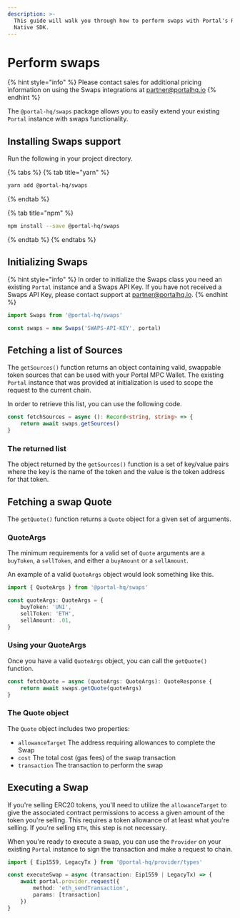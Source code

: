 ```yaml
---
description: >-
  This guide will walk you through how to perform swaps with Portal's React
  Native SDK.
---
```


# Perform swaps

{% hint style="info" %}
Please contact sales for additional pricing information on using the Swaps integrations at [partner@portalhq.io](mailto:partner@portalhq.io)
{% endhint %}

The `@portal-hq/swaps` package allows you to easily extend your existing `Portal` instance with swaps functionality.

## Installing Swaps support

Run the following in your project directory.

{% tabs %}
{% tab title="yarn" %}
```bash
yarn add @portal-hq/swaps
```
{% endtab %}

{% tab title="npm" %}
```bash
npm install --save @portal-hq/swaps
```
{% endtab %}
{% endtabs %}

## Initializing Swaps

{% hint style="info" %}
In order to initialize the Swaps class you need an existing `Portal` instance and a Swaps API Key. If you have not received a Swaps API Key, please contact support at [partner@portalhq.io](mailto:partner@portalhq.io).
{% endhint %}



```typescript
import Swaps from '@portal-hq/swaps'

const swaps = new Swaps('SWAPS-API-KEY', portal)
```

## Fetching a list of Sources

The `getSources()` function returns an object containing valid, swappable token sources that can be used with your Portal MPC Wallet. The existing `Portal` instance that was provided at initialization is used to scope the request to the current chain.&#x20;

In order to retrieve this list, you can use the following code.

```typescript
const fetchSources = async (): Record<string, string> => {
    return await swaps.getSources()
}
```

### The returned list

The object returned by the `getSources()` function is a set of key/value pairs where the key is the name of the token and the value is the token address for that token.

## Fetching a swap Quote

The `getQuote()` function returns a `Quote` object for a given set of arguments.&#x20;

### QuoteArgs

The minimum requirements for a valid set of `Quote` arguments are a `buyToken`, a `sellToken`, and either a `buyAmount` or a `sellAmount`.

An example of a valid `QuoteArgs` object would look something like this.

```typescript
import { QuoteArgs } from '@portal-hq/swaps'

const quoteArgs: QuoteArgs = {
    buyToken: 'UNI',
    sellToken: 'ETH',
    sellAmount: .01,
}
```

### Using your QuoteArgs

Once you have a valid `QuoteArgs` object, you can call the `getQuote()` function.

```typescript
const fetchQuote = async (quoteArgs: QuoteArgs): QuoteResponse {
    return await swaps.getQuote(quoteArgs)
}
```

### The Quote object

The `Quote` object includes two properties:

* `allowanceTarget` The address requiring allowances to complete the Swap
* `cost` The total cost (gas fees) of the swap transaction
* `transaction` The transaction to perform the swap

## Executing a Swap

If you're selling ERC20 tokens, you'll need to utilize the `allowanceTarget` to give the associated contract permissions to access a given amount of the token you're selling. This requires a token allowance of at least what you're selling. If you're selling `ETH`, this step is not necessary.

When you're ready to execute a swap, you can use the `Provider` on your existing `Portal` instance to sign the transaction and make a request to chain.

```typescript
import { Eip1559, LegacyTx } from '@portal-hq/provider/types'

const executeSwap = async (transaction: Eip1559 | LegacyTx) => {
    await portal.provider.request({
        method: 'eth_sendTransaction',
        params: [transaction]
    })
}
```
